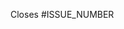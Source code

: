 <!--If this PR resolves an issue, link its number below. Otherwise, delete the line.-->
Closes #ISSUE_NUMBER